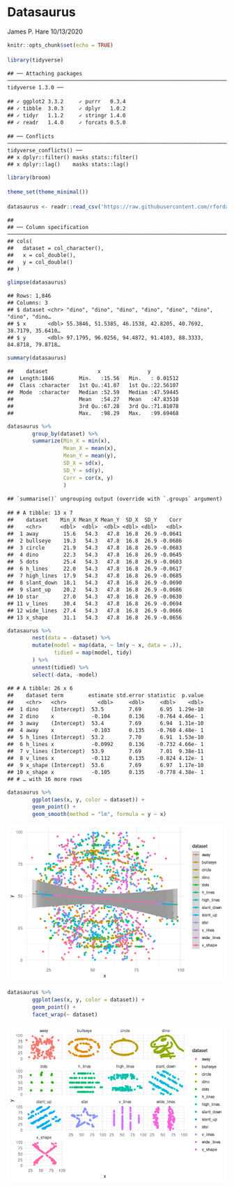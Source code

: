 Datasaurus
================
James P. Hare
10/13/2020

``` r
knitr::opts_chunk$set(echo = TRUE)

library(tidyverse)
```

    ## ── Attaching packages ───────────────────────────────────────────────────────────────────────────────────────────── tidyverse 1.3.0 ──

    ## ✓ ggplot2 3.3.2     ✓ purrr   0.3.4
    ## ✓ tibble  3.0.3     ✓ dplyr   1.0.2
    ## ✓ tidyr   1.1.2     ✓ stringr 1.4.0
    ## ✓ readr   1.4.0     ✓ forcats 0.5.0

    ## ── Conflicts ──────────────────────────────────────────────────────────────────────────────────────────────── tidyverse_conflicts() ──
    ## x dplyr::filter() masks stats::filter()
    ## x dplyr::lag()    masks stats::lag()

``` r
library(broom)

theme_set(theme_minimal())

datasaurus <- readr::read_csv('https://raw.githubusercontent.com/rfordatascience/tidytuesday/master/data/2020/2020-10-13/datasaurus.csv')
```

    ## 
    ## ── Column specification ──────────────────────────────────────────────────────────────────────────────────────────────────────────────
    ## cols(
    ##   dataset = col_character(),
    ##   x = col_double(),
    ##   y = col_double()
    ## )

``` r
glimpse(datasaurus)
```

    ## Rows: 1,846
    ## Columns: 3
    ## $ dataset <chr> "dino", "dino", "dino", "dino", "dino", "dino", "dino", "dino…
    ## $ x       <dbl> 55.3846, 51.5385, 46.1538, 42.8205, 40.7692, 38.7179, 35.6410…
    ## $ y       <dbl> 97.1795, 96.0256, 94.4872, 91.4103, 88.3333, 84.8718, 79.8718…

``` r
summary(datasaurus)
```

    ##    dataset                x               y           
    ##  Length:1846        Min.   :15.56   Min.   : 0.01512  
    ##  Class :character   1st Qu.:41.07   1st Qu.:22.56107  
    ##  Mode  :character   Median :52.59   Median :47.59445  
    ##                     Mean   :54.27   Mean   :47.83510  
    ##                     3rd Qu.:67.28   3rd Qu.:71.81078  
    ##                     Max.   :98.29   Max.   :99.69468

``` r
datasaurus %>%
        group_by(dataset) %>% 
        summarize(Min_X = min(x),
                  Mean_X = mean(x),
                  Mean_Y = mean(y),
                  SD_X = sd(x),
                  SD_Y = sd(y),
                  Corr = cor(x, y)
                  )
```

    ## `summarise()` ungrouping output (override with `.groups` argument)

    ## # A tibble: 13 x 7
    ##    dataset    Min_X Mean_X Mean_Y  SD_X  SD_Y    Corr
    ##    <chr>      <dbl>  <dbl>  <dbl> <dbl> <dbl>   <dbl>
    ##  1 away        15.6   54.3   47.8  16.8  26.9 -0.0641
    ##  2 bullseye    19.3   54.3   47.8  16.8  26.9 -0.0686
    ##  3 circle      21.9   54.3   47.8  16.8  26.9 -0.0683
    ##  4 dino        22.3   54.3   47.8  16.8  26.9 -0.0645
    ##  5 dots        25.4   54.3   47.8  16.8  26.9 -0.0603
    ##  6 h_lines     22.0   54.3   47.8  16.8  26.9 -0.0617
    ##  7 high_lines  17.9   54.3   47.8  16.8  26.9 -0.0685
    ##  8 slant_down  18.1   54.3   47.8  16.8  26.9 -0.0690
    ##  9 slant_up    20.2   54.3   47.8  16.8  26.9 -0.0686
    ## 10 star        27.0   54.3   47.8  16.8  26.9 -0.0630
    ## 11 v_lines     30.4   54.3   47.8  16.8  26.9 -0.0694
    ## 12 wide_lines  27.4   54.3   47.8  16.8  26.9 -0.0666
    ## 13 x_shape     31.1   54.3   47.8  16.8  26.9 -0.0656

``` r
datasaurus %>%
        nest(data = -dataset) %>% 
        mutate(model = map(data, ~ lm(y ~ x, data = .)),
               tidied = map(model, tidy)
        ) %>% 
        unnest(tidied) %>% 
        select(-data, -model)
```

    ## # A tibble: 26 x 6
    ##    dataset term        estimate std.error statistic  p.value
    ##    <chr>   <chr>          <dbl>     <dbl>     <dbl>    <dbl>
    ##  1 dino    (Intercept)  53.5        7.69      6.95  1.29e-10
    ##  2 dino    x            -0.104      0.136    -0.764 4.46e- 1
    ##  3 away    (Intercept)  53.4        7.69      6.94  1.31e-10
    ##  4 away    x            -0.103      0.135    -0.760 4.48e- 1
    ##  5 h_lines (Intercept)  53.2        7.70      6.91  1.53e-10
    ##  6 h_lines x            -0.0992     0.136    -0.732 4.66e- 1
    ##  7 v_lines (Intercept)  53.9        7.69      7.01  9.38e-11
    ##  8 v_lines x            -0.112      0.135    -0.824 4.12e- 1
    ##  9 x_shape (Intercept)  53.6        7.69      6.97  1.17e-10
    ## 10 x_shape x            -0.105      0.135    -0.778 4.38e- 1
    ## # … with 16 more rows

``` r
datasaurus %>% 
        ggplot(aes(x, y, color = dataset)) +
        geom_point() +
        geom_smooth(method = "lm", formula = y ~ x)
```

![](datasaurus_files/figure-gfm/unnamed-chunk-4-1.png)<!-- -->

``` r
datasaurus %>% 
        ggplot(aes(x, y, color = dataset)) +
        geom_point() +
        facet_wrap(~ dataset)
```

![](datasaurus_files/figure-gfm/unnamed-chunk-5-1.png)<!-- -->
